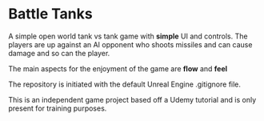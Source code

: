 # Battle Tanks

A simple open world tank vs tank game with **simple** UI and controls. The players are up against an AI opponent who shoots missiles and can cause damage and so can the player.

The main aspects for the enjoyment of the game are **flow** and **feel**

The repository is initiated with the default Unreal Engine .gitignore file. 

This is an independent game project based off a Udemy tutorial and is only present for training purposes.

